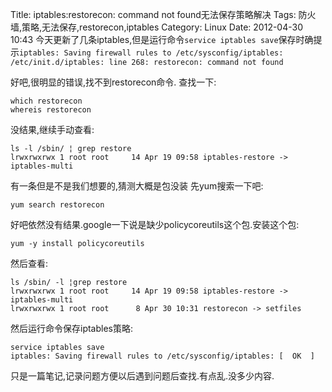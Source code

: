 Title: iptables:restorecon: command not found无法保存策略解决
Tags: 防火墙,策略,无法保存,restorecon,iptables
Category: Linux
Date: 2012-04-30 10:43
今天更新了几条iptables,但是运行命令`service iptables save`保存时确提示`iptables: Saving firewall rules to /etc/sysconfig/iptables: /etc/init.d/iptables: line 268: restorecon: command not found`

好吧,很明显的错误,找不到restorecon命令. 查找一下:
```
which restorecon
whereis restorecon
```
没结果,继续手动查看:
```
ls -l /sbin/ ¦ grep restore
lrwxrwxrwx 1 root root     14 Apr 19 09:58 iptables-restore -> iptables-multi
```
有一条但是不是我们想要的,猜测大概是包没装
先yum搜索一下吧:
```
yum search restorecon
```
好吧依然没有结果.google一下说是缺少policycoreutils这个包.安装这个包:
```
yum -y install policycoreutils
```
然后查看:
```
ls /sbin/ -l ¦grep restore
lrwxrwxrwx 1 root root     14 Apr 19 09:58 iptables-restore -> iptables-multi
lrwxrwxrwx 1 root root      8 Apr 30 10:31 restorecon -> setfiles
```
然后运行命令保存iptables策略:
```
service iptables save
iptables: Saving firewall rules to /etc/sysconfig/iptables: [  OK  ]
```
只是一篇笔记,记录问题方便以后遇到问题后查找.有点乱.没多少内容.
